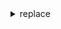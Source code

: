 <details>
<summary>replace</summary>
<div markdown="1">
  
  ### 특정 문자 제거하기
  
  ```str.replace('AB', '');```

  str 문자열에서 'AB' 부분을 찾아서 ''로 반환하는 형식.

  전체 문자열에서 첫 번째로 찾은 문자열만 바꿔준다.
  
  ### 특정 문자 모두 제거하기
  
  ```str.replace(/AB/g, '');```
  
  '/'는 정규식의 시작과 끝을 나타낸다.
  
  'g'는 Global Search를 의미하는 플래그로, 전역 탐색을 한다.
  
  ### 특정 문자 대소문자 구분없이 모두 제거하기
  
  ```str.replace(/AB/ig, '');```
  
  'i'는 ignore case를 의미하며, 대소문자를 구분하지 않는다.
  
</div>
</details>
